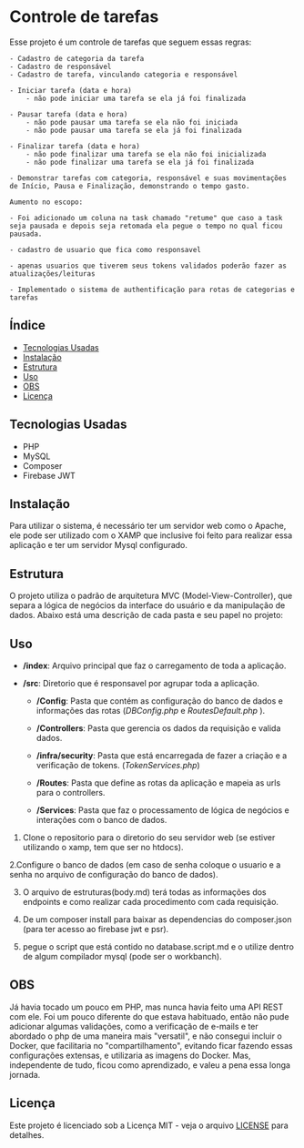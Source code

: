 # Controle de tarefas

Esse projeto é um controle de tarefas que seguem essas regras:

    - Cadastro de categoria da tarefa 
    - Cadastro de responsável 
    - Cadastro de tarefa, vinculando categoria e responsável 

    - Iniciar tarefa (data e hora)
        - não pode iniciar uma tarefa se ela já foi finalizada 
        
    - Pausar tarefa (data e hora)
        - não pode pausar uma tarefa se ela não foi iniciada 
        - não pode pausar uma tarefa se ela já foi finalizada 

    - Finalizar tarefa (data e hora) 
        - não pode finalizar uma tarefa se ela não foi inicializada
        - não pode finalizar uma tarefa se ela já foi finalizada 

    - Demonstrar tarefas com categoria, responsável e suas movimentações de Início, Pausa e Finalização, demonstrando o tempo gasto.

    Aumento no escopo:

    - Foi adicionado um coluna na task chamado "retume" que caso a task seja pausada e depois seja retomada ela pegue o tempo no qual ficou pausada.

    - cadastro de usuario que fica como responsavel

    - apenas usuarios que tiverem seus tokens validados poderão fazer as atualizações/leituras

    - Implementado o sistema de authentificação para rotas de categorias e tarefas

## Índice

- [Tecnologias Usadas](#tecnologias-usadas)
- [Instalação](#instalação)
- [Estrutura](#estrutura)
- [Uso](#uso)
- [OBS](#obs)
- [Licença](#licença)

## Tecnologias Usadas

- PHP
- MySQL
- Composer 
- Firebase JWT

## Instalação

Para utilizar o sistema, é necessário ter um servidor web como o Apache, ele pode ser utilizado com o XAMP que inclusive foi feito para realizar essa aplicação e ter um servidor Mysql configurado.

## Estrutura

O projeto utiliza o padrão de arquitetura MVC (Model-View-Controller), que separa a lógica de negócios da interface do usuário e da manipulação de dados. Abaixo está uma descrição de cada pasta e seu papel no projeto:


## Uso

- **/index**: Arquivo principal que faz o carregamento de toda a aplicação.

- **/src**: Diretorio que é responsavel por agrupar toda a aplicação.

  - **/Config**: Pasta que contém as configuração do banco de dados e informações das rotas (*DBConfig.php* e *RoutesDefault.php* ).

  - **/Controllers**: Pasta que gerencia os dados da requisição e valida dados.

  - **/infra/security**: Pasta que está encarregada de fazer a criação e a verificação de tokens. (*TokenServices.php*)

  - **/Routes**: Pasta que define as rotas da aplicação e mapeia as urls para o controllers.

  - **/Services**: Pasta que faz o processamento de lógica de negócios e interações com o banco de dados.



1. Clone o repositorio para o diretorio do seu servidor web (se estiver utilizando o xamp, tem que ser no htdocs).

2.Configure o banco de dados (em caso de senha coloque o usuario e a senha no arquivo de configuração do banco de dados).

3. O arquivo de estruturas(body.md) terá todas as informações dos endpoints e como realizar cada procedimento com cada requisição.

4. De um composer install para baixar as dependencias do composer.json (para ter acesso ao firebase jwt e psr).

5. pegue o script que está contido no database.script.md e o utilize dentro de algum compilador mysql (pode ser o workbanch).


## OBS


Já havia tocado um pouco em PHP, mas nunca havia feito uma API REST com ele. Foi um pouco diferente do que estava habituado, então não pude adicionar algumas validações, como a verificação de e-mails e ter abordado o php de uma maneira mais "versatil", e não consegui incluir o Docker, que facilitaria no "compartilhamento", evitando ficar fazendo essas configurações extensas, e utilizaria as imagens do Docker. Mas, independente de tudo, ficou como aprendizado, e valeu a pena essa longa jornada.

## Licença

Este projeto é licenciado sob a Licença MIT - veja o arquivo [LICENSE](LICENSE) para detalhes.





